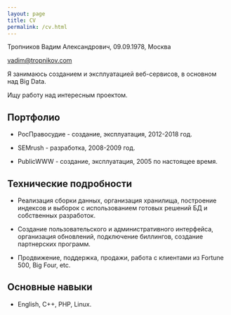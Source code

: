 ```yaml
---
layout: page
title: CV
permalink: /cv.html
---
```


Тропников Вадим Александрович, 09.09.1978, Москва

[vadim@tropnikov.com](mailto:vadim@tropnikov.com)

Я занимаюсь созданием и эксплуатацией веб-сервисов, в основном над Big Data. 

Ищу работу над интересным проектом.

## Портфолио

- РосПравосудие - создание, эксплуатация, 2012-2018 год.

- SEMrush - разработка, 2008-2009 год.

- PublicWWW - создание, эксплуатация, 2005 по настоящее время.

## Технические подробности 

- Реализация сборки данных, организация хранилища, построение индексов и выборок с использованием готовых решений БД и собственных разработок.
  
- Создание пользовательского и административного интерфейса, организация обновлений, подключение биллингов, создание партнерских программ.
  
- Продвижение, поддержка, продажи, работа с клиентами из Fortune 500, Big Four, etc.

## Основные навыки 

- English, C++, PHP, Linux.

